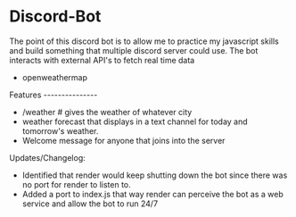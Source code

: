 # Discord-Bot

The point of this discord bot is to allow me to practice my javascript skills and build something that multiple discord server could use.
The bot interacts with external API's to fetch real time data
- openweathermap


Features ---------------
- /weather <city> # gives the weather of whatever city
- weather forecast that displays in a text channel for today and tomorrow's weather.
- Welcome message for anyone that joins into the server



Updates/Changelog:
- Identified that render would keep shutting down the bot since there was no port for render to listen to. 
- Added a port to index.js that way render can perceive the bot as a web service and allow the bot to run 24/7
 